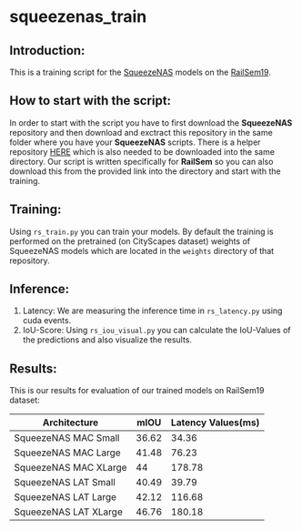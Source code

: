 # squeezenas_train

## Introduction:
This is a training script for the [SqueezeNAS](https://github.com/ashaw596/squeezenas) models
on the [RailSem19](https://wilddash.cc/railsem19).




## How to start with the script:
In order to start with the script you have to first download the **SqueezeNAS** repository and then download and exctract this repository in the same folder where you have your **SqueezeNAS** scripts. There is a helper repository [HERE](https://github.com/themozel/segmentation_models_pytorch.git) which is also needed to be downloaded into the same directory. Our script is written specifically for **RailSem** so you can also download this from the provided link into the directory and start with the training.


## Training:
Using `rs_train.py` you can train your models. By default the training is performed on the pretrained (on CityScapes dataset) weights of SqueezeNAS models which are located in the `weights` directory of that repository.

## Inference:
1. Latency: We are measuring the inference time in `rs_latency.py` using cuda events.
2. IoU-Score: Using `rs_iou_visual.py` you can calculate the IoU-Values of the predictions and also visualize the results.

## Results:
This is our results for evaluation of our trained models on RailSem19 dataset:

| Architecture          |   mIOU   | Latency Values(ms) |
| -------------         | -------- | ------------- |
| SqueezeNAS MAC Small  |   36.62  | 34.36  |
| SqueezeNAS MAC Large  |   41.48  | 76.23  |
| SqueezeNAS MAC XLarge |   44     | 178.78 |
| SqueezeNAS LAT Small  |   40.49  | 39.79  |
| SqueezeNAS LAT Large  |   42.12  | 116.68 |
| SqueezeNAS LAT XLarge |   46.76  | 180.18 |





 





















